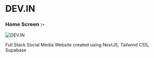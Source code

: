 # DEV.IN

### Home Screen :-
![DEV.IN](https://i.postimg.cc/Gm8ymPGz/Capture.png)

Full Stack Social Media Website created using NextJS, Tailwind CSS, Supabase
